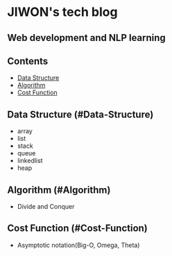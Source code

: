 # JIWON's tech blog
## Web development and NLP learning


## Contents
* [Data Structure](#Data-Structure)
* [Algorithm](#Algorithm)
* [Cost Function](#Cost-Function)


## Data Structure (#Data-Structure)
* array
* list
* stack
* queue
* linkedlist
* heap

## Algorithm (#Algorithm)
* Divide and Conquer

## Cost Function (#Cost-Function)
* Asymptotic notation(Big-O, Omega, Theta)
